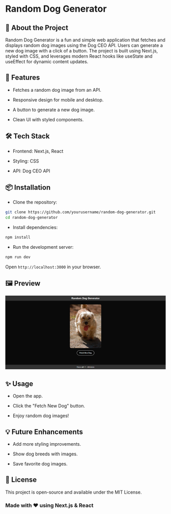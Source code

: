 # Random Dog Generator

## 📌 About the Project

Random Dog Generator is a fun and simple web application that fetches and displays random dog images using the Dog CEO API. Users can generate a new dog image with a click of a button. The project is built using Next.js, styled with CSS, and leverages modern React hooks like useState and useEffect for dynamic content updates.

## 🚀 Features

- Fetches a random dog image from an API.

- Responsive design for mobile and desktop.

- A button to generate a new dog image.

- Clean UI with styled components.

## 🛠 Tech Stack

- Frontend: Next.js, React

- Styling: CSS

- API: Dog CEO API

## 📦 Installation

- Clone the repository:
```bash
git clone https://github.com/yourusername/random-dog-generator.git
cd random-dog-generator
```

- Install dependencies:

```bash
npm install
```

- Run the development server:

```bash
npm run dev
```

Open ``` http://localhost:3000 ``` in your browser.

## 🖼 Preview

![preview](public/preview.png)


## ✨ Usage

- Open the app.

- Click the "Fetch New Dog" button.

- Enjoy random dog images!

## 💡 Future Enhancements

- Add more styling improvements.

- Show dog breeds with images.

- Save favorite dog images.

## 📜 License

This project is open-source and available under the MIT License.

### Made with ❤️ using Next.js & React